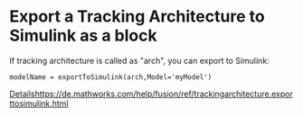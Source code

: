# Export a Tracking Architecture to Simulink as a block
If tracking architecture is called as "arch", you can export to Simulink: 

```modelName = exportToSimulink(arch,Model='myModel')```

[Details](https://de.mathworks.com/help/fusion/ref/trackingarchitecture.exporttosimulink.html)https://de.mathworks.com/help/fusion/ref/trackingarchitecture.exporttosimulink.html
